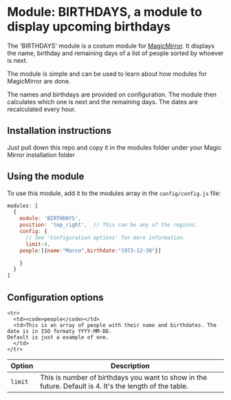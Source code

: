 # Module: BIRTHDAYS, a module to display upcoming birthdays

The 'BIRTHDAYS' module is a costum module for [MagicMirror](https://github.com/MichMich/MagicMirror). 
It displays the name, birthday and remaining days of a list of people sorted by whoever is next.

The module is simple and can be used to learn about how modules for MagicMirror are done.

The names and birthdays are provided on configuration. The module then calculates which one is next and the remaining days.
The dates are recalculated every hour.

## Installation instructions 
Just pull down this repo and copy it in the modules folder under your Magic Mirror installation folder


## Using the module

To use this module, add it to the modules array in the `config/config.js` file:
````javascript
modules: [
  {
    module: 'BIRTHDAYS',
    position: 'top_right',  // This can be any of the regions.
    config: {
      // See 'Configuration options' for more information.
      limit:4,
	people:[{name:"Marco",birthdate:"1973-12-30"}]

    }
  }
]
````

## Configuration options

<table width="100%">
  <!-- why, markdown... -->
  <thead>
    <tr>
      <th>Option</th>
      <th width="100%">Description</th>
    </tr>
  <thead>
  <tbody>
    <tr>
      <td><code>limit</code></td>
      <td>This is number of birthdays you want to show in the future. Default is 4. It's the length of the table.
      </td>
    </tr>
    
    <tr>
      <td><code>people</code></td>
      <td>This is an array of people with their name and birthdates. The date is in ISO formaty YYYY-MM-DD. 
	Default is just a example of one.
      </td>
    </tr>

  </tbody>
</table>
